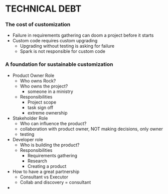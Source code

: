 # TECHNICAL DEBT

### The cost of customization
- Failure in requirements gathering can doom a project before it starts
- Custom code requires custom upgrading
	- Upgrading without testing is asking for failure
	- Spark is not responsible for custom code
### A foundation for sustainable customization
- Product Owner Role
	- Who owns Rock?
	- Who owns the project?
		- someone in a ministry
	- Responsibilities
		- Project scope
		- task sign off
		- extreme ownership
- Stakeholder Role
	- Who can influence the product?
	- collaboration with product owner, NOT making decisions, only owner
	- testing
- Developer role
	- Who is building the product?
	- Responsibilities
		- Requirements gathering
		- Research
		- Creating a product
- How to have a great partnership
	- Consultant vs Executor
	- Collab and discovery = consultant
- 